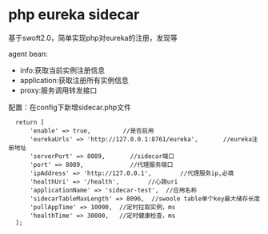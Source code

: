 # php eureka sidecar
基于swoft2.0，简单实现php对eureka的注册，发现等

agent bean:
- info:获取当前实例注册信息
- application:获取注册所有实例信息
- proxy:服务调用转发接口

配置：在config下新增sidecar.php文件

```
  return [
      'enable' => true,         //是否启用
      'eurekaUrls' => 'http://127.0.0.1:8761/eureka',       //eureka注册地址
      'serverPort' => 8089,       //sidecar端口
      'port' => 8089,             //代理服务端口
      'ipAddress' => 'http://127.0.0.1',        //代理服务ip,必填
      'healthUri' => '/health',        //心跳uri
      'applicationName' => 'sidecar-test',  //应用名称
      'sidecarTableMaxLength' => 8096,  //swoole table单个key最大储存长度
      'pullAppTime' => 10000,  //定时拉取实例，ms
      'healthTime' => 30000,   //定时健康检查，ms
  ];
```